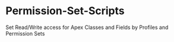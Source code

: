 # Permission-Set-Scripts
Set Read/Write access for Apex Classes and Fields by Profiles and Permission Sets 

